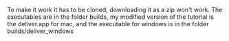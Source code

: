 To make it work it has to be cloned, downloading it as a zip won't work.
The executables are in the folder builds, my modified version of the tutorial is the deliver.app for mac, and the executable for windows is in the folder builds/deliver_windows
